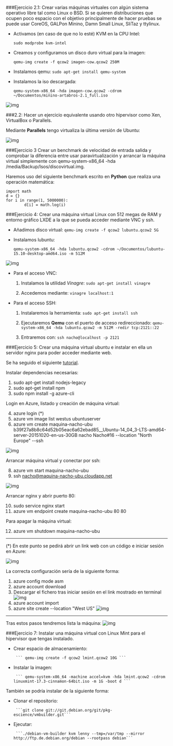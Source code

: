 ###Ejercicio 2.1: Crear varias máquinas virtuales con algún sistema operativo libre tal como Linux o BSD. Si se quieren distribuciones que ocupen poco espacio con el objetivo principalmente de hacer pruebas se puede usar CoreOS, GALPon Minino, Damn Small Linux, SliTaz y ttylinux.


- Activamos (en caso de que no lo esté) KVM en la CPU Intel:

	```sudo modprobe kvm-intel ```

- Creamos y configuramos un disco duro virtual para la imagen:

	```qemu-img create -f qcow2 imagen-cow.qcow2 250M ```

- Instalamos qemu:
	```sudo apt-get install qemu-system ```
	
- Instalamos la iso descargada:
	
	```qemu-system-x86_64 -hda imagen-cow.qcow2 -cdrom ~/Documentos/minino-artabros-2.1_full.iso```
	
![img](https://github.com/nachobit/ETSIIT/blob/master/backup/IV1516/ejercicios/tema5/mini0.png)


###2.2: Hacer un ejercicio equivalente usando otro hipervisor como Xen, VirtualBox o Parallels.

Mediante **Parallels** tengo virtualiza la última versión de Ubuntu:

![img](https://github.com/nachobit/ETSIIT/blob/master/backup/IV1516/ejercicios/tema5/para.png)


###Ejercicio 3 Crear un benchmark de velocidad de entrada salida y comprobar la diferencia entre usar paravirtualización y arrancar la máquina virtual simplemente con qemu-system-x86_64 -hda /media/Backup/Isos/discovirtual.img.

Haremos uso del siguiente benchmark escrito en **Python** que realiza una operación matemática:

```
import math
d = {}
for i in range(1, 5000000):
        d[i] = math.log(i)
```

###Ejercicio 4: Crear una máquina virtual Linux con 512 megas de RAM y entorno gráfico LXDE a la que se pueda acceder mediante VNC y ssh.

- Añadimos disco virtual:
	```qemu-img create -f qcow2 lubuntu.qcow2 5G```
	
- Instalamos lubuntu:
	
	```qemu-system-x86_64 -hda lubuntu.qcow2 -cdrom ~/Documentos/lubuntu-15.10-desktop-amd64.iso -m 512M```

![img](https://github.com/nachobit/ETSIIT/blob/master/backup/IV1516/ejercicios/tema5/lubuntu.png)

- Para el acceso VNC:
	1. Instalamos la utilidad *Vinagre*:
	```sudo apt-get install vinagre ```
	
	2. Accedemos mediante: ```vinagre localhost:1```
	
- Para el acceso SSH:
 
	1. Instalaremos la herramienta:
	```sudo apt-get install ssh```
	
	2. Ejecutaremos **Qemu** con el puerto de acceso redireccionado: 
	```qemu-system-x86_64 -hda lubuntu.qcow2 -m 512M -redir tcp:2121::22```
	
	3. Entraremos con: ``` ssh nacho@localhost -p 2121 ```

		
###Ejercicio 5: Crear una máquina virtual ubuntu e instalar en ella un servidor nginx para poder acceder mediante web.

Se ha seguido el siguiente [tutorial](https://azure.microsoft.com/en-us/documentation/articles/virtual-machines-linux-tutorial/).

Instalar dependencias necesarias:

1.  sudo apt-get install nodejs-legacy
2.  sudo apt-get install npm
3.  sudo npm install -g azure-cli

Login en Azure, listado y creación de máquina virtual:

4.  azure login  (*) 
5.  azure vm image list westus ubuntuserver
7.  azure vm create maquina-nacho-ubu b39f27a8b8c64d52b05eac6a62ebad85__Ubuntu-14_04_3-LTS-amd64-server-20151020-en-us-30GB nacho Nacho#16 --location "North Europe" --ssh

![img](https://github.com/nachobit/ETSIIT/blob/master/backup/IV1516/ejercicios/tema5/azure5.png)

Arrancar máquina virtual y conectar por ssh:

8.  azure vm start maquina-nacho-ubu
9.  ssh nacho@maquina-nacho-ubu.cloudapp.net

![img](https://github.com/nachobit/ETSIIT/blob/master/backup/IV1516/ejercicios/tema5/ssh.png)

Arrancar nginx y abrir puerto 80:

10. sudo service nginx start
11. azure vm endpoint create maquina-nacho-ubu 80 80

Para apagar la máquina virtual:

12. azure vm shutdown maquina-nacho-ubu

---

(*) En este punto se pedirá abrir un link web con un código e iniciar sesión en Azure:
	
![img](https://github.com/nachobit/ETSIIT/blob/master/backup/IV1516/ejercicios/tema5/azure1.png)

La correcta configuración sería de la siguiente forma:

1. azure config mode asm
2. azure account download
3. Descargar el fichero tras iniciar sesión en el link mostrado en terminal
![img](https://github.com/nachobit/ETSIIT/blob/master/backup/IV1516/ejercicios/tema5/azure4.png)
4. azure account import <archivo-descargado>
5. azure site create --location "West US" <nombre-web>
![img](https://github.com/nachobit/ETSIIT/blob/master/backup/IV1516/ejercicios/tema5/azure2.png)

---

Tras estos pasos tendremos lista la máquina:
![img](https://github.com/nachobit/ETSIIT/blob/master/backup/IV1516/ejercicios/tema5/azure3.png)


###Ejercicio 7: Instalar una máquina virtual con Linux Mint para el hipervisor que tengas instalado.

 - Crear espacio de almacenamiento:
	
		``` qemu-img create -f qcow2 lmint.qcow2 10G ```

 - Instalar la imagen: 
	
		``` qemu-system-x86_64 -machine accel=kvm -hda lmint.qcow2 -cdrom linuxmint-17.3-cinnamon-64bit.iso -m 1G -boot d ```
		
	
También se podría instalar de la siguiente forma:

 - Clonar el repositorio:
	
		```git clone git://git.debian.org/git/pkg-escience/vmbuilder.git```
		
 - Ejecutar:
	
		```./debian-vm-builder kvm lenny --tmp=/var/tmp --mirror http://ftp.de.debian.org/debian --rootpass debian```